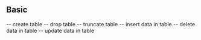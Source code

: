 ## Basic 
-- create table
-- drop table
-- truncate table
-- insert data in table
-- delete data in table
-- update data in table
